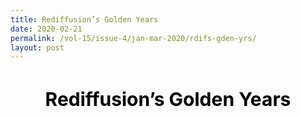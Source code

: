```yaml
---
title: Rediffusion’s Golden Years
date: 2020-02-21
permalink: /vol-15/issue-4/jan-mar-2020/rdifs-gden-yrs/
layout: post
---
```

<center>
<h1 style="color:black;font-size:30px;">Rediffusion’s Golden Years</h1>
	</center>
	
	